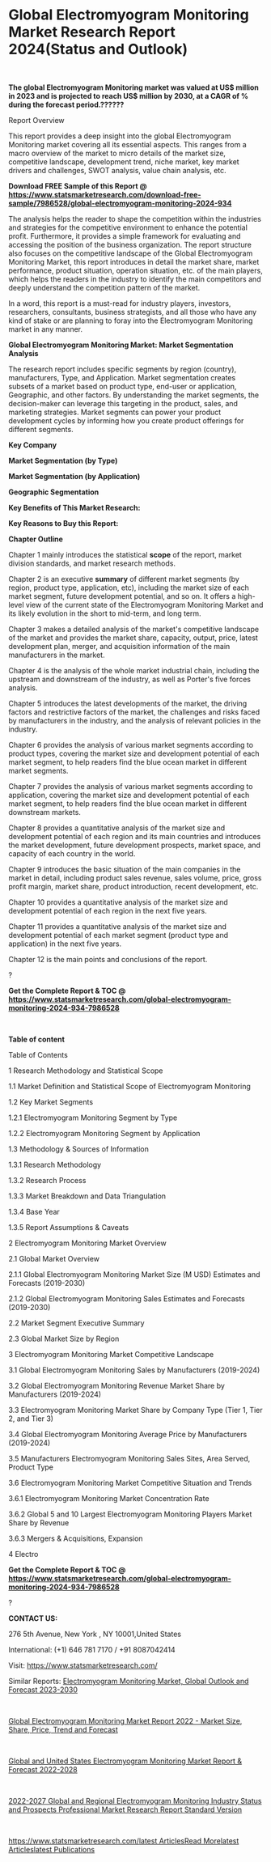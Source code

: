 <h1>Global Electromyogram Monitoring Market Research Report 2024(Status and Outlook)</h1><br/><p><strong>The global Electromyogram Monitoring market was valued at US$ million in 2023 and is projected to reach US$ million by 2030, at a <strong>CAGR</strong> of % during the forecast period.??????</strong></p>
 
 
 
 <p>Report Overview</p>
 
 
 
 <p>This report provides a deep insight into the global Electromyogram Monitoring market covering all its essential aspects. This ranges from a macro overview of the market to micro details of the market size, competitive landscape, development trend, niche market, key market drivers and challenges, SWOT analysis, value chain analysis, etc.</p>
 
 
 
 <p><strong>Download FREE Sample of this Report @ <a href="https://www.statsmarketresearch.com/download-free-sample/7986528/global-electromyogram-monitoring-2024-934">https://www.statsmarketresearch.com/download-free-sample/7986528/global-electromyogram-monitoring-2024-934</a></strong></p>
 
 
 
 <p>The analysis helps the reader to shape the competition within the industries and strategies for the competitive environment to enhance the potential profit. Furthermore, it provides a simple framework for evaluating and accessing the position of the business organization. The report structure also focuses on the competitive landscape of the Global Electromyogram Monitoring Market, this report introduces in detail the market share, market performance, product situation, operation situation, etc. of the main players, which helps the readers in the industry to identify the main competitors and deeply understand the competition pattern of the market.</p>
 
 
 
 <p>In a word, this report is a must-read for industry players, investors, researchers, consultants, business strategists, and all those who have any kind of stake or are planning to foray into the Electromyogram Monitoring market in any manner.</p>
 
 
 
 <p><strong>Global Electromyogram Monitoring Market: Market Segmentation Analysis</strong></p>
 
 
 
 <p>The research report includes specific segments by region (country), manufacturers, Type, and Application. Market segmentation creates subsets of a market based on product type, end-user or application, Geographic, and other factors. By understanding the market segments, the decision-maker can leverage this targeting in the product, sales, and marketing strategies. Market segments can power your product development cycles by informing how you create product offerings for different segments.</p>
 
 
 
 <p><strong>Key Company</strong></p>
 
 
 
 <p><strong>Market Segmentation (by Type)</strong></p>
 
 
 
 <p><strong>Market Segmentation (<strong>by Application</strong>)</strong></p>
 
 
 
 <p><strong>Geographic Segmentation</strong></p>
 
 
 
 <p><strong>Key Benefits of This Market Research:</strong></p>
 
 
 
 <p><strong>Key <strong>Reasons to Buy</strong> this Report:</strong></p>
 
 
 
 <p><strong>Chapter Outline</strong></p>
 
 
 
 <p>Chapter 1 mainly introduces the statistical <strong>scope</strong> of the report, market division standards, and market research methods.</p>
 
 
 
 <p>Chapter 2 is an executive <strong>summary</strong> of different market segments (by region, product type, application, etc), including the market size of each market segment, future development potential, and so on. It offers a high-level view of the current state of the Electromyogram Monitoring Market and its likely evolution in the short to mid-term, and long term.</p>
 
 
 
 <p>Chapter 3 makes a detailed analysis of the market&#39;s competitive landscape of the market and provides the market share, capacity, output, price, latest development plan, merger, and acquisition information of the main manufacturers in the market.</p>
 
 
 
 <p>Chapter 4 is the analysis of the whole market industrial chain, including the upstream and downstream of the industry, as well as Porter&#39;s five forces analysis.</p>
 
 
 
 <p>Chapter 5 introduces the latest developments of the market, the driving factors and restrictive factors of the market, the challenges and risks faced by manufacturers in the industry, and the analysis of relevant policies in the industry.</p>
 
 
 
 <p>Chapter 6 provides the analysis of various market segments according to product types, covering the market size and development potential of each market segment, to help readers find the blue ocean market in different market segments.</p>
 
 
 
 <p>Chapter 7 provides the analysis of various market segments according to application, covering the market size and development potential of each market segment, to help readers find the blue ocean market in different downstream markets.</p>
 
 
 
 <p>Chapter 8 provides a quantitative analysis of the market size and development potential of each region and its main countries and introduces the market development, future development prospects, market space, and capacity of each country in the world.</p>
 
 
 
 <p>Chapter 9 introduces the basic situation of the main companies in the market in detail, including product sales revenue, sales volume, price, gross profit margin, market share, product introduction, recent development, etc.</p>
 
 
 
 <p>Chapter 10 provides a quantitative analysis of the market size and development potential of each region in the next five years.</p>
 
 
 
 <p>Chapter 11 provides a quantitative analysis of the market size and development potential of each market segment (product type and application) in the next five years.</p>
 
 
 
 <p>Chapter 12 is the main points and conclusions of the report.</p>
 
 
 
 <p>? </p>
 
 
 
 <div><b>Get the Complete Report & TOC @ <a href="https://www.statsmarketresearch.com/global-electromyogram-monitoring-2024-934-7986528">https://www.statsmarketresearch.com/global-electromyogram-monitoring-2024-934-7986528</a></b></div>
 
 
 
 <p><br />
 
 <b>Table of content</b></p>
 
 
 
 <p>Table of Contents<br />
 
 1 Research Methodology and Statistical Scope<br />
 
 1.1 Market Definition and Statistical Scope of Electromyogram Monitoring<br />
 
 1.2 Key Market Segments<br />
 
 1.2.1 Electromyogram Monitoring Segment by Type<br />
 
 1.2.2 Electromyogram Monitoring Segment by Application<br />
 
 1.3 Methodology & Sources of Information<br />
 
 1.3.1 Research Methodology<br />
 
 1.3.2 Research Process<br />
 
 1.3.3 Market Breakdown and Data Triangulation<br />
 
 1.3.4 Base Year<br />
 
 1.3.5 Report Assumptions & Caveats<br />
 
 2 Electromyogram Monitoring Market Overview<br />
 
 2.1 Global Market Overview<br />
 
 2.1.1 Global Electromyogram Monitoring Market Size (M USD) Estimates and Forecasts (2019-2030)<br />
 
 2.1.2 Global Electromyogram Monitoring Sales Estimates and Forecasts (2019-2030)<br />
 
 2.2 Market Segment Executive Summary<br />
 
 2.3 Global Market Size by Region<br />
 
 3 Electromyogram Monitoring Market Competitive Landscape<br />
 
 3.1 Global Electromyogram Monitoring Sales by Manufacturers (2019-2024)<br />
 
 3.2 Global Electromyogram Monitoring Revenue Market Share by Manufacturers (2019-2024)<br />
 
 3.3 Electromyogram Monitoring Market Share by Company Type (Tier 1, Tier 2, and Tier 3)<br />
 
 3.4 Global Electromyogram Monitoring Average Price by Manufacturers (2019-2024)<br />
 
 3.5 Manufacturers Electromyogram Monitoring Sales Sites, Area Served, Product Type<br />
 
 3.6 Electromyogram Monitoring Market Competitive Situation and Trends<br />
 
 3.6.1 Electromyogram Monitoring Market Concentration Rate<br />
 
 3.6.2 Global 5 and 10 Largest Electromyogram Monitoring Players Market Share by Revenue<br />
 
 3.6.3 Mergers & Acquisitions, Expansion<br />
 
 4 Electro</p>
 
 
 
 <div><b>Get the Complete Report & TOC @ <a href="https://www.statsmarketresearch.com/global-electromyogram-monitoring-2024-934-7986528">https://www.statsmarketresearch.com/global-electromyogram-monitoring-2024-934-7986528</a></b></div>
 
 
 
 <p>? </p>
 
 
 
 <p><b>CONTACT US:</b><br />
 
 276 5th Avenue, New York , NY 10001,United States<br />
 
 International: (+1) 646 781 7170 / +91 8087042414<br />
 
 Visit: <a href="https://www.statsmarketresearch.com/">https://www.statsmarketresearch.com/</a><br />
 
 Similar Reports: <a href="https://www.statsmarketresearch.com/global-electromyogram-monitoring-2024-934-7986528">Electromyogram Monitoring Market, Global Outlook and Forecast 2023-2030</a><br />
 
 <br />
 
 <a href="https://www.statsmarketresearch.com/global-electromyogram-monitoring-2024-934-7986528">Global Electromyogram Monitoring Market Report 2022 - Market Size, Share, Price, Trend and Forecast</a><br />
 
 <br />
 
 <a href="https://www.statsmarketresearch.com/global-electromyogram-monitoring-2024-934-7986528">Global and United States Electromyogram Monitoring Market Report & Forecast 2022-2028</a><br />
 
 <br />
 
 <a href="https://www.statsmarketresearch.com/global-electromyogram-monitoring-2024-934-7986528">2022-2027 Global and Regional Electromyogram Monitoring Industry Status and Prospects Professional Market Research Report Standard Version</a><br />
 
 <br />
 
 <a href="https://gyeongbokgung.com">https://www.statsmarketresearch.com/</a><a href="https://hallyeomaritime.com">latest Articles</a><a href="https://jingwansa.com">Read More</a><a href="https://nguoiviet.jp/">latest Articles</a><a href="https://www.intelmarketresearch.com/">latest Publications</a></p>